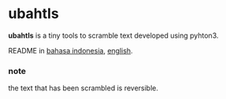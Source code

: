 # ubahtls

**ubahtls** is a tiny tools to scramble text developed using pyhton3.

README in [bahasa indonesia](./README.id.md), [english](./README.md).

### note
the text that has been scrambled is reversible.
